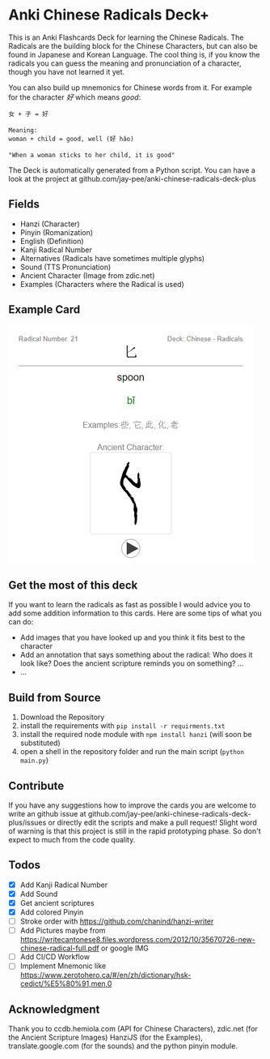 # Anki Chinese Radicals Deck+

This is an Anki Flashcards Deck for learning the Chinese Radicals.
The Radicals are the building block for the Chinese Characters, but can also be found in Japanese and Korean Language.
The cool thing is, if you know the radicals you can guess the meaning and pronunciation of a character, though you have not learned it yet.

You can also build up mnemonics for Chinese words from it. For example for the character *好* which means *good*:

```
女 + 子 = 好

Meaning:
woman + child = good, well (好 hǎo)

"When a woman sticks to her child, it is good"
```

The Deck is automatically generated from a Python script. You can have a look at the project at github.com/jay-pee/anki-chinese-radicals-deck-plus

## Fields

- Hanzi (Character)
- Pinyin (Romanization)
- English (Definition)
- Kanji Radical Number
- Alternatives (Radicals have sometimes multiple glyphs)
- Sound (TTS Pronunciation)
- Ancient Character (Image from zdic.net)
- Examples (Characters where the Radical is used)

## Example Card

![example card](./media/example_card.png)

## Get the most of this deck

If you want to learn the radicals as fast as possible I would advice you to add some addition information to this cards.
Here are some tips of what you can do:

- Add images that you have looked up and you think it fits best to the character
- Add an annotation that says something about the radical: Who does it look like? Does the ancient scripture reminds you on something? ...
- ...

## Build from Source

1. Download the Repository
2. install the requirements with `pip install -r requirments.txt`
3. install the required node module with `npm install hanzi` (will soon be substituted)
4. open a shell in the repository folder and run the main script (`python main.py`)

## Contribute

If you have any suggestions how to improve the cards you are welcome to write an github issue at github.com/jay-pee/anki-chinese-radicals-deck-plus/issues or directly edit the scripts and make a pull request! Slight word of warning is that this project is still in the rapid prototyping phase. So don't expect to much from the code quality.

## Todos

- [x] Add Kanji Radical Number
- [x] Add Sound
- [x] Get ancient scriptures
- [x] Add colored Pinyin
- [ ] Stroke order with https://github.com/chanind/hanzi-writer
- [ ] Add Pictures maybe from https://writecantonese8.files.wordpress.com/2012/10/35670726-new-chinese-radical-full.pdf or google IMG
- [ ] Add CI/CD Workflow
- [ ] Implement  Mnemonic like https://www.zerotohero.ca/#/en/zh/dictionary/hsk-cedict/%E5%80%91,men,0 

## Acknowledgment

Thank you to ccdb.hemiola.com (API for Chinese Characters), zdic.net (for the Ancient Scripture Images) HanziJS (for the Examples), translate.google.com (for the sounds) and the python pinyin module.